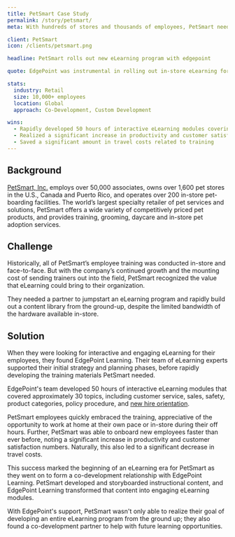 ```yaml
---
title: PetSmart Case Study
permalink: /story/petsmart/
meta: With hundreds of stores and thousands of employees, PetSmart needed an online employee training program to reduce time and costs. This is how EdgePoint helped.

client: PetSmart
icon: /clients/petsmart.png

headline: PetSmart rolls out new eLearning program with edgepoint

quote: EdgePoint was instrumental in rolling out in-store eLearning for the first time in our history. We quickly developed a co-development working relationship with EdgePoint as an extension of our internal team.

stats:
  industry: Retail
  size: 10,000+ employees
  location: Global
  approach: Co-Development, Custom Development

wins:
  - Rapidly developed 50 hours of interactive eLearning modules covering 30 topics
  - Realized a significant increase in productivity and customer satisfaction metrics
  - Saved a significant amount in travel costs related to training 
---
```


## Background

[PetSmart, Inc.](https://www.petsmart.com/) employs over 50,000 associates, owns over 1,600 pet stores in the U.S., Canada and Puerto Rico, and operates over 200 in-store pet-boarding facilities. The world’s largest specialty retailer of pet services and solutions, PetSmart offers a wide variety of competitively priced pet products, and provides training, grooming, daycare and in-store pet adoption services.

## Challenge

Historically, all of PetSmart’s employee training was conducted in-store and face-to-face. But with the company’s continued growth and the mounting cost of sending trainers out into the field, PetSmart recognized the value that eLearning could bring to their organization.

They needed a partner to jumpstart an eLearning program and rapidly build out a content library from the ground-up, despite the limited bandwidth of the hardware available in-store.

## Solution

When they were looking for interactive and engaging eLearning for their employees, they found EdgePoint Learning. Their team of eLearning experts supported their initial strategy and planning phases, before rapidly developing the training materials PetSmart needed.

EdgePoint's team developed 50 hours of interactive eLearning modules that covered approximately 30 topics, including customer service, sales, safety, product categories, policy procedure, and [new hire orientation](/blog/better-new-hire-onboarding/).

PetSmart employees quickly embraced the training, appreciative of the opportunity to work at home at their own pace or in-store during their off hours. Further, PetSmart was able to onboard new employees faster than ever before, noting a significant increase in productivity and customer satisfaction numbers. Naturally, this also led to a significant decrease in travel costs.

This success marked the beginning of an eLearning era for PetSmart as they went on to form a co-development relationship with EdgePoint Learning. PetSmart developed and storyboarded instructional content, and EdgePoint Learning transformed that content into engaging eLearning modules.

With EdgePoint's support, PetSmart wasn't only able to realize their goal of developing an entire eLearning program from the ground up; they also found a co-development partner to help with future learning opportunities.